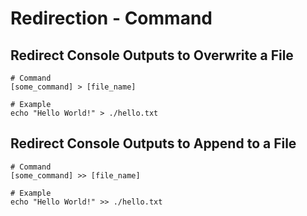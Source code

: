 # Redirection - Command

## Redirect Console Outputs to Overwrite a File

```shell
# Command
[some_command] > [file_name]

# Example
echo "Hello World!" > ./hello.txt
```

## Redirect Console Outputs to Append to a File

```shell
# Command
[some_command] >> [file_name]

# Example
echo "Hello World!" >> ./hello.txt
```
